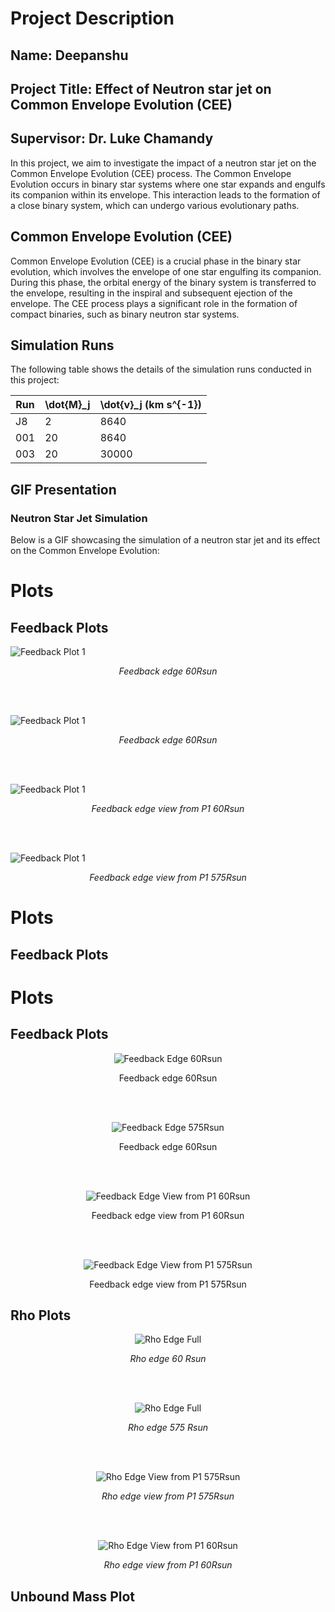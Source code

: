 # Project Description

## Name: Deepanshu
## Project Title: Effect of Neutron star jet on Common Envelope Evolution (CEE)
## Supervisor: Dr. Luke Chamandy

In this project, we aim to investigate the impact of a neutron star jet on the Common Envelope Evolution (CEE) process. The Common Envelope Evolution occurs in binary star systems where one star expands and engulfs its companion within its envelope. This interaction leads to the formation of a close binary system, which can undergo various evolutionary paths.

## Common Envelope Evolution (CEE)

Common Envelope Evolution (CEE) is a crucial phase in the binary star evolution, which involves the envelope of one star engulfing its companion. During this phase, the orbital energy of the binary system is transferred to the envelope, resulting in the inspiral and subsequent ejection of the envelope. The CEE process plays a significant role in the formation of compact binaries, such as binary neutron star systems.

## Simulation Runs

The following table shows the details of the simulation runs conducted in this project:

| Run | \dot{M}_j  | \dot{v}_j (km s^{-1}) |
| --- | ---------- | ---------- |
| J8  | 2          | 8640       |
| 001 | 20         | 8640       |
| 003 | 20         | 30000      |

## GIF Presentation

### Neutron Star Jet Simulation

Below is a GIF showcasing the simulation of a neutron star jet and its effect on the Common Envelope Evolution:

# Plots

## Feedback Plots

![Feedback Plot 1](/Plots/Feedback%20Plots/Feedback_edge_60Rsun.gif)
<div align="center"><em>Feedback edge 60Rsun </em></div>

<br> <br>

![Feedback Plot 1](/Plots/Feedback%20Plots/Feedback_edge_575Rsun.gif)
<div align="center"><em>Feedback edge 60Rsun </em></div>

<br><br>

![Feedback Plot 1](/Plots/Feedback%20Plots/Feedback_edge_P1_60Rsun.gif)
<div align="center"><em>Feedback edge view from P1 60Rsun </em></div>

<br><br>

![Feedback Plot 1](/Plots/Feedback%20Plots/Feedback_edge_P1_575Rsun.gif)
<div align="center"><em>Feedback edge view from P1 575Rsun </em></div>

# Plots

## Feedback Plots

# Plots

## Feedback Plots
<p align="center">
<img src="/Plots/Feedback%20Plots/Feedback_edge_60Rsun.gif" alt="Feedback Edge 60Rsun" align="center">
<p>
<p align="center">Feedback edge 60Rsun</p>

<br> <br>

<p align="center">
<img src="/Plots/Feedback%20Plots/Feedback_edge_575Rsun.gif" alt="Feedback Edge 575Rsun" align="center">
<p>
<p align="center">Feedback edge 60Rsun</p>

<br><br>

<p align="center">
<img src="/Plots/Feedback%20Plots/Feedback_edge_P1_60Rsun.gif" alt="Feedback Edge View from P1 60Rsun" align="center">
<p>
<p align="center">Feedback edge view from P1 60Rsun</p>

<br><br>

<p align="center">
<img src="/Plots/Feedback%20Plots/Feedback_edge_P1_575Rsun.gif" alt="Feedback Edge View from P1 575Rsun" align="center">
<p>
<p align="center">Feedback edge view from P1 575Rsun</p>



## Rho Plots



<p align="center">
  <img src="/Plots/Rho/rho_edge_60Rsun.gif" alt="Rho Edge Full">
</p>
<p align="center"><em>Rho edge 60 Rsun </em></p>

<br><br>

<p align="center">
  <img src="/Plots/Rho/rho_edge_full.gif" alt="Rho Edge Full">
</p>
<p align="center"><em>Rho edge 575 Rsun</em></p>

<br><br>

<p align="center">
  <img src="/Plots/Rho/rho_edge_P1_575Rsun.gif" alt="Rho Edge View from P1 575Rsun">
</p>
<p align="center"><em>Rho edge view from P1 575Rsun</em></p>

<br><br>

<p align="center">
  <img src="/Plots/Rho/rho_edge_P1_60Rsun.gif" alt="Rho Edge View from P1 60Rsun">
</p>
<p align="center"><em>Rho edge view from P1 60Rsun</em></p>


## Unbound Mass Plot


